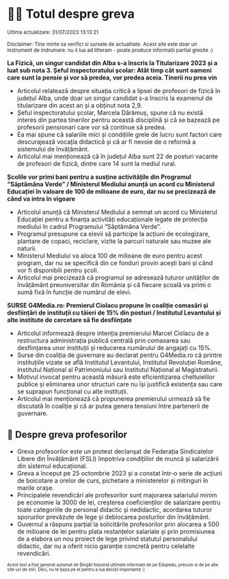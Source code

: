 # 👩‍🏫 Totul despre greva
<sub>Ultima actualizare: 31/07/2023 13:13:21</sub>

<sub>Disclaimer: Tine minte sa verifici si sursele de actualitate. Acest site este doar un instrument de indrumare: nu il lua ad litteram - poate produce informatii partial gresite :)</sub>

**La Fizică, un singur candidat din Alba s-a înscris la Titularizare 2023 și a luat sub nota 3. Șeful inspectoratului școlar: Atât timp cât sunt oameni care sunt la pensie și vor să predea, vor predea aceia. Tinerii nu prea vin**

- Articolul relatează despre situația critică a lipsei de profesori de fizică în județul Alba, unde doar un singur candidat s-a înscris la examenul de titularizare din acest an și a obținut nota 2,9.
- Șeful inspectoratului școlar, Marcela Dărămuș, spune că nu există interes din partea tinerilor pentru această disciplină și că se bazează pe profesorii pensionari care vor să continue să predea.
- Ea mai spune că salariile mici și condițiile grele de lucru sunt factori care descurajează vocația didactică și că ar fi nevoie de o reformă a sistemului de învățământ.
- Articolul mai menționează că în județul Alba sunt 22 de posturi vacante de profesori de fizică, dintre care 14 sunt la mediul rural.

**Școlile vor primi bani pentru a susține activitățile din Programul “Săptămâna Verde” / Ministerul Mediului anunță un acord cu Ministerul Educației în valoare de 100 de milioane de euro, dar nu se precizează de când va intra în vigoare**

- Articolul anunță că Ministerul Mediului a semnat un acord cu Ministerul Educației pentru a finanța activități educaționale legate de protecția mediului în cadrul Programului “Săptămâna Verde”.
- Programul presupune ca elevii să participe la acțiuni de ecologizare, plantare de copaci, reciclare, vizite la parcuri naturale sau muzee ale naturii.
- Ministerul Mediului va aloca 100 de milioane de euro pentru acest program, dar nu se specifică din ce fonduri provin acești bani și când vor fi disponibili pentru școli.
- Articolul mai precizează că programul se adresează tuturor unităților de învățământ preuniversitar din România și că fiecare școală va primi o sumă fixă în funcție de numărul de elevi.

**SURSE G4Media.ro: Premierul Ciolacu propune în coaliție comasări și desființări de instituții cu tăieri de 15% din posturi / Institutul Levantului și alte institute de cercetare să fie desființate**

- Articolul informează despre intenția premierului Marcel Ciolacu de a restructura administrația publică centrală prin comasarea sau desființarea unor instituții și reducerea numărului de angajați cu 15%.
- Surse din coaliția de guvernare au declarat pentru G4Media.ro că printre instituțiile vizate se află Institutul Levantului, Institutul Revoluției Române, Institutul Național al Patrimoniului sau Institutul Național al Magistraturii.
- Motivul invocat pentru această măsură este eficientizarea cheltuielilor publice și eliminarea unor structuri care nu își justifică existența sau care se suprapun funcțional cu alte instituții.
- Articolul mai menționează că propunerea premierului urmează să fie discutată în coaliție și că ar putea genera tensiuni între partenerii de guvernare.

## 🏫 Despre greva profesorilor

- Greva profesorilor este un protest declanșat de Federația Sindicatelor Libere din Învățământ (FSLI) împotriva condițiilor de muncă și salarizării din sistemul educațional.
- Greva a început pe 25 octombrie 2023 și a constat într-o serie de acțiuni de boicotare a orelor de curs, pichetare a ministerelor și mitinguri în marile orașe.
- Principalele revendicări ale profesorilor sunt majorarea salariului minim pe economie la 3000 de lei, creșterea coeficienților de salarizare pentru toate categoriile de personal didactic și nedidactic, acordarea tuturor sporurilor prevăzute de lege și deblocarea posturilor din învățământ.
- Guvernul a răspuns parțial la solicitările profesorilor prin alocarea a 500 de milioane de lei pentru plata restanțelor salariale și prin promisiunea de a elabora un nou proiect de lege privind statutul personalului didactic, dar nu a oferit nicio garanție concretă pentru celelalte revendicări.


<sub><sub>Acest text a fost generat automat de BingAI folosind ultimele informatii de pe Edupedu, precum si de pe alte site-uri de stiri. Deci, nu te baza pe el pentru a lua decizii importante :)</sub></sub>